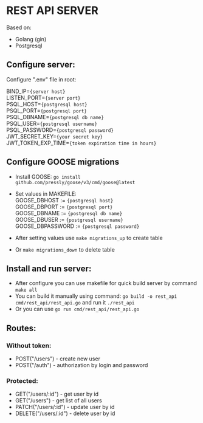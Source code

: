 # REST API SERVER

Based on:
- Golang (gin)
- Postgresql

## Configure server:
Configure ".env" file in root:

BIND_IP=`{server host}` \
LISTEN_PORT=`{server port}` \
PSQL_HOST=`{postgresql host}` \
PSQL_PORT=`{postgresql port}`  \
PSQL_DBNAME=`{postgresql db name}`  \
PSQL_USER=`{postgresql username}`  \
PSQL_PASSWORD=`{postgresql password}` \
JWT_SECRET_KEY=`{your secret key}` \
JWT_TOKEN_EXP_TIME=`{token expiration time in hours}`

## Configure GOOSE migrations

- Install GOOSE: `go install github.com/pressly/goose/v3/cmd/goose@latest`

- Set values in MAKEFILE: \
    GOOSE_DBHOST := `{postgresql host}` \
    GOOSE_DBPORT := `{postgresql port}` \
    GOOSE_DBNAME := `{postgresql db name}` \
    GOOSE_DBUSER := `{postgresql username}` \
    GOOSE_DBPASSWORD := `{postgresql password}`

- After setting values use `make migrations_up` to create table
- Or `make migrations_down` to delete table

## Install and run server:
- After configure you can use makefile for quick build server by command `make all`
- You can build it manually using command: `go build -o rest_api cmd/rest_api/rest_api.go` and run it `./rest_api`
- Or you can use `go run cmd/rest_api/rest_api.go`

## Routes:
### Without token:
- POST("/users") - create new user
- POST("/auth") - authorization by login and password

### Protected:
- GET("/users/:id") - get user by id
- GET("/users") - get list of all users
- PATCH("/users/:id") - update user by id
- DELETE("/users/:id") - delete user by id